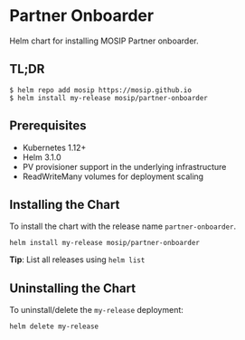 # Partner Onboarder

Helm chart for installing MOSIP Partner onboarder.
## TL;DR
```console
$ helm repo add mosip https://mosip.github.io
$ helm install my-release mosip/partner-onboarder
```
## Prerequisites

- Kubernetes 1.12+
- Helm 3.1.0
- PV provisioner support in the underlying infrastructure
- ReadWriteMany volumes for deployment scaling
## Installing the Chart
To install the chart with the release name `partner-onboarder`.
```console
helm install my-release mosip/partner-onboarder
```
**Tip**: List all releases using `helm list`
## Uninstalling the Chart
To uninstall/delete the `my-release` deployment:
```console
helm delete my-release
```

